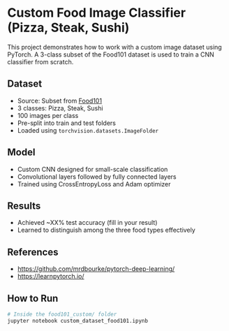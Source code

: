 # Custom Food Image Classifier (Pizza, Steak, Sushi)

This project demonstrates how to work with a custom image dataset using PyTorch. A 3-class subset of the Food101 dataset is used to train a CNN classifier from scratch.

## Dataset

- Source: Subset from [Food101](https://www.vision.ee.ethz.ch/datasets_extra/food-101/)
- 3 classes: Pizza, Steak, Sushi
- 100 images per class
- Pre-split into train and test folders
- Loaded using `torchvision.datasets.ImageFolder`

## Model

- Custom CNN designed for small-scale classification
- Convolutional layers followed by fully connected layers
- Trained using CrossEntropyLoss and Adam optimizer

## Results

- Achieved ~XX% test accuracy (fill in your result)
- Learned to distinguish among the three food types effectively

## References
 - https://github.com/mrdbourke/pytorch-deep-learning/
 - https://learnpytorch.io/

## How to Run

```bash
# Inside the food101_custom/ folder
jupyter notebook custom_dataset_food101.ipynb
